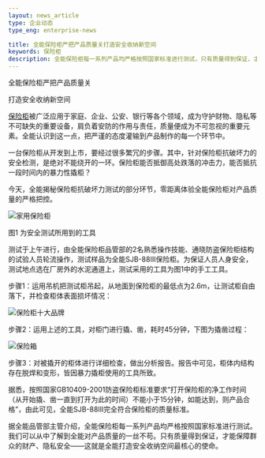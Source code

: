 ```yaml
---
layout: news_article
type: 企业动态
type_eng: enterprise-news

title: 全能保险柜严把产品质量关打造安全收纳新空间
keywords: 保险柜
description: 全能保险柜每一系列产品均严格按照国家标准进行测试，只有质量得到保证，才能保障群众的财产、隐私安全，这就是全能打造安全收纳空间最核心的使命。
---
```

全能保险柜严把产品质量关

打造安全收纳新空间

[保险柜](http://www.qnn.com.cn/)被广泛应用于家庭、企业、公安、银行等各个领域，成为守护财物、隐私等不可缺失的重要设备，肩负着安防的作用与责任，质量便成为不可忽视的重要元素。全能认识到这一点，把严谨的态度灌输到产品制作的每一个环节中。

一台保险柜从开发到上市，要经过很多繁冗的步骤。其中，针对保险柜抗破坏力的安全检测，是绝对不能绕开的一环。保险柜能否抵御高处跌落的冲击力，能否抵抗一段时间内的暴力性撬柜？

今天，全能揭秘保险柜抗破坏力测试的部分环节，零距离体验全能保险柜对产品质量的严格把控。

![家用保险柜](http://www.qnn.com.cn/image-news/id035701.jpg)

图1 为安全测试所用到的工具

测试于上午进行，由全能保险柜品管部的2名熟悉操作技能、通晓防盗保险柜结构的试验人员轮流操作，测试样品为全能SJB-88III保险柜。为保证人员人身安全，测试地点选在厂房外的水泥通道上，测试采用的工具为图1中的手工工具。

步骤1：运用吊机把测试柜吊起，从地面到保险柜的最低点为2.6m，让测试柜自由落下，并检查柜体表面损坏情况：

![保险柜十大品牌](http://www.qnn.com.cn/image-news/id035702.jpg)

步骤2：运用上述的工具，对柜门进行撬、凿，耗时45分钟，下图为撬凿过程：

![保险箱](http://www.qnn.com.cn/image-news/id035703.jpg)

步骤3：对被撬开的柜体进行详细检查，做出分析报告。报告中可见，柜体内结构存在脱焊和变形，皆因暴力撬柜使用的工具所致。

据悉，按照国家GB10409-2001防盗保险柜标准要求“打开保险柜的净工作时间（从开始撬、凿一直到打开为此的时间）不能小于15分钟，如能达到，则产品合格”，由此可见，全能SJB-88III完全符合保险柜的质量标准。

据全能品管部主管介绍，全能保险柜每一系列产品均严格按照国家标准进行测试。我们可以从中了解到全能对产品质量的一丝不苟。只有质量得到保证，才能保障群众的财产、隐私安全——这就是全能打造安全收纳空间最核心的使命。
